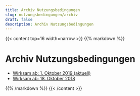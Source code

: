 ```yaml
---
title: Archiv Nutzungsbedingungen
slug: nutzungsbedingungen/archiv
draft: false
description: Archiv Nutzungsbedingungen
---
```


{{< content top=16 width=narrow >}}
{{% markdown %}}
# Archiv Nutzungsbedingungen

* [Wirksam ab: 1. Oktober 2019 (aktuell)](/de/nutzungsbedingungen/archiv/20191001)
* [Wirksam ab: 18. Oktober 2018](/de/nutzungsbedingungen/archiv/20181018)

{{% /markdown %}}
{{< /content >}}
